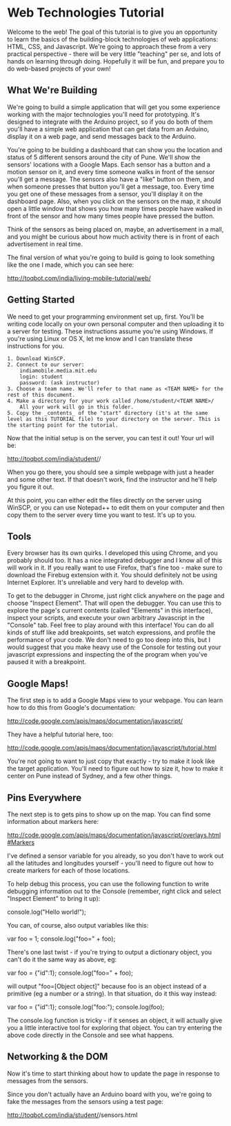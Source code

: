 Web Technologies Tutorial
=========================

Welcome to the web! The goal of this tutorial is to give you an opportunity to learn the basics of the building-block technologies of web applications: HTML, CSS, and Javascript. We're going to approach these from a very practical perspective - there will be very little "teaching" per se, and lots of hands on learning through doing. Hopefully it will be fun, and prepare you to do web-based projects of your own!


What We're Building
-------------------

We're going to build a simple application that will get you some experience working with the major technologies you'll need for prototyping. It's designed to integrate with the Arduino project, so if you do both of them you'll have a simple web application that can get data from an Arduino, display it on a web page, and send messages back to the Arduino.

You're going to be building a dashboard that can show you the location and status of 5 different sensors around the city of Pune. We'll show the sensors' locations with a Google Maps. Each sensor has a button and a motion sensor on it, and every time someone walks in front of the sensor you'll get a message. The sensors also have a "like" button on them, and when someone presses that button you'll get a message, too. Every time you get one of these messages from a sensor, you'll display it on the dashboard page. Also, when you click on the sensors on the map, it should open a little window that shows you how many times people have walked in front of the sensor and how many times people have pressed the button.

Think of the sensors as being placed on, maybe, an advertisement in a mall, and you might be curious about how much activity there is in front of each advertisement in real time. 

The final version of what you're going to build is going to look something like the one I made, which you can see here:

http://toqbot.com/india/living-mobile-tutorial/web/

Getting Started
---------------

We need to get your programming environment set up, first. You'll be writing code locally on your own personal computer and then uploading it to a server for testing. These instructions assume you're using Windows. If you're using Linux or OS X, let me know and I can translate these instructions for you.

	1. Download WinSCP.
	2. Connect to our server:
		indiamobile.media.mit.edu
		login: student
		password: (ask instructor)
	3. Choose a team name. We'll refer to that name as <TEAM NAME> for the rest of this document.
	4. Make a directory for your work called /home/student/<TEAM NAME>/
		All your work will go in this folder. 
	5. Copy the _contents_ of the "start" directory (it's at the same level as this TUTORIAL file) to your directory on the server. This is the starting point for the tutorial.

Now that the initial setup is on the server, you can test it out! Your url will be:

http://toqbot.com/india/student/<TEAM NAME>/

When you go there, you should see a simple webpage with just a header and some other text. If that doesn't work, find the instructor and he'll help you figure it out.

At this point, you can either edit the files directly on the server using WinSCP, or you can use Notepad++ to edit them on your computer and then copy them to the server every time you want to test. It's up to you. 

Tools
-----

Every browser has its own quirks. I developed this using Chrome, and you probably should too. It has a nice integrated debugger and I know all of this will work in it. If you really want to use Firefox, that's fine too - make sure to download the Firebug extension with it. You should definitely not be using Internet Explorer. It's unreliable and very hard to develop with.

To get to the debugger in Chrome, just right click anywhere on the page and choose "Inspect Element". That will open the debugger. You can use this to explore the page's current contents (called "Elements" in this interface), inspect your scripts, and execute your own arbitrary Javascript in the "Console" tab. Feel free to play around with this interface! You can do all kinds of stuff like add breakpoints, set watch expressions, and profile the performance of your code. We don't need to go too deep into this, but I would suggest that you make heavy use of the Console for testing out your javascript expressions and inspecting the of the program when you've paused it with a breakpoint.

Google Maps!
------------

The first step is to add a Google Maps view to your webpage. You can learn how to do this from Google's documentation: 

http://code.google.com/apis/maps/documentation/javascript/

They have a helpful tutorial here, too:

http://code.google.com/apis/maps/documentation/javascript/tutorial.html

You're not going to want to just copy that exactly - try to make it look like the target application. You'll need to figure out how to size it, how to make it center on Pune instead of Sydney, and a few other things. 

Pins Everywhere
---------------

The next step is to gets pins to show up on the map. You can find some information about markers here:

http://code.google.com/apis/maps/documentation/javascript/overlays.html#Markers

I've defined a sensor variable for you already, so you don't have to work out all the latitudes and longitudes yourself - you'll need to figure out how to create markers for each of those locations.

To help debug this process, you can use the following function to write debugging information out to the Console (remember, right click and select "Inspect Element" to bring it up):

 console.log("Hello world!");

You can, of course, also output variables like this:

 var foo = 1;
 console.log("foo=" + foo);

There's one last twist - if you're trying to output a dictionary object, you can't do it the same way as above, eg:

 var foo = {"id":1};
 console.log("foo=" + foo);

will output "foo=[Object object]" because foo is an object instead of a primitive (eg a number or a string). In that situation, do it this way instead:

 var foo = {"id":1};
 console.log("foo:");
 console.log(foo);

The console.log function is tricky - if it senses an object, it will actually give you a little interactive tool for exploring that object. You can try entering the above code directly in the Console and see what happens. 

Networking & the DOM
--------------------

Now it's time to start thinking about how to update the page in response to messages from the sensors. 

Since you don't actually have an Arduino board with you, we're going to fake the messages from the sensors using a test page:

http://toqbot.com/india/student/<TEAM NAME>/sensors.html